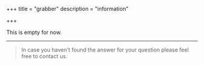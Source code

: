 +++
title = "grabber"
description = "information"

+++

This is empty for now.


---

> In case you haven't found the answer for your question please feel free to contact us.